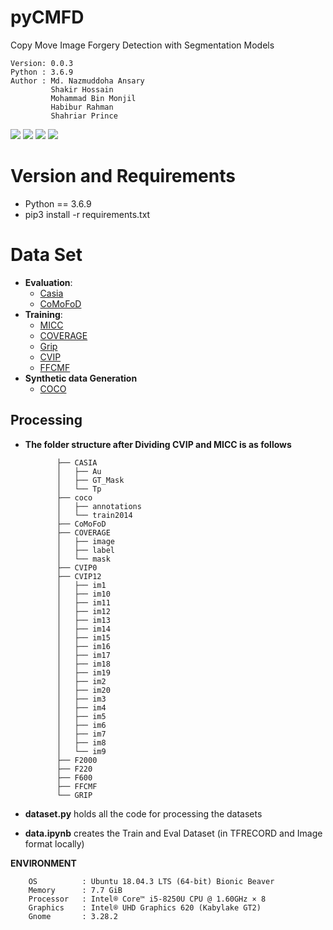 # pyCMFD
Copy Move Image Forgery Detection with Segmentation Models 

    Version: 0.0.3  
    Python : 3.6.9
    Author : Md. Nazmuddoha Ansary 
             Shakir Hossain  
             Mohammad Bin Monjil  
             Habibur Rahman
             Shahriar Prince  

![](/info/src_img/python.ico?raw=true )
![](/info/src_img/tensorflow.ico?raw=true)
![](/info/src_img/keras.ico?raw=true)
![](/info/src_img/col.ico?raw=true)

# Version and Requirements  
* Python == 3.6.9
* pip3 install -r requirements.txt

# Data Set

* **Evaluation**: 
  * [Casia](https://drive.google.com/file/d/1KvF7EF-rLD2e5AujOzOifBvo5dFTZjbn/view)
  * [CoMoFoD](https://www.vcl.fer.hr/comofod/)
* **Training**:
  * [MICC](http://lci.micc.unifi.it/labd/2015/01/copy-move-forgery-detection-and-localization/)
  * [COVERAGE](https://onedrive.live.com/?authkey=%21ADJSupKlX%5FIj8Yc&id=4B518F0277851508%21709&cid=4B518F0277851508)
  * [Grip](http://www.grip.unina.it/research/83-image-forensics/90-copy-move-forgery.html)
  * [CVIP](http://www.diid.unipa.it/cvip/?page_id=48)
  * [FFCMF](http://emregurbuz.tc/research/imagedatasets/ffcmf/ffcmf.html)
* **Synthetic data Generation**
  * [COCO](https://cocodataset.org/#download)

## Processing

* **The folder structure after Dividing CVIP and MICC is as follows**

     

      ​       ├── CASIA
      ​       │   ├── Au
      ​       │   ├── GT_Mask
      ​       │   └── Tp
      ​       ├── coco
      ​       │   ├── annotations
      ​       │   └── train2014
      ​       ├── CoMoFoD
      ​       ├── COVERAGE
      ​       │   ├── image
      ​       │   ├── label
      ​       │   └── mask
      ​       ├── CVIP0
      ​       ├── CVIP12
      ​       │   ├── im1
      ​       │   ├── im10
      ​       │   ├── im11
      ​       │   ├── im12
      ​       │   ├── im13
      ​       │   ├── im14
      ​       │   ├── im15
      ​       │   ├── im16
      ​       │   ├── im17
      ​       │   ├── im18
      ​       │   ├── im19
      ​       │   ├── im2
      ​       │   ├── im20
      ​       │   ├── im3
      ​       │   ├── im4
      ​       │   ├── im5
      ​       │   ├── im6
      ​       │   ├── im7
      ​       │   ├── im8
      ​       │   └── im9
      ​       ├── F2000
      ​       ├── F220
      ​       ├── F600
      ​       ├── FFCMF
      ​       └── GRIP

* **dataset.py** holds all the code for processing the datasets

* **data.ipynb** creates the Train and Eval Dataset (in TFRECORD and Image format locally)

**ENVIRONMENT**

        OS          : Ubuntu 18.04.3 LTS (64-bit) Bionic Beaver     
        Memory      : 7.7 GiB  
        Processor   : Intel® Core™ i5-8250U CPU @ 1.60GHz × 8    
        Graphics    : Intel® UHD Graphics 620 (Kabylake GT2)  
        Gnome       : 3.28.2 